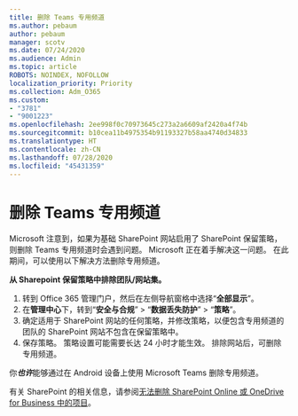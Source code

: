 ```yaml
---
title: 删除 Teams 专用频道
ms.author: pebaum
author: pebaum
manager: scotv
ms.date: 07/24/2020
ms.audience: Admin
ms.topic: article
ROBOTS: NOINDEX, NOFOLLOW
localization_priority: Priority
ms.collection: Adm_O365
ms.custom:
- "3781"
- "9001223"
ms.openlocfilehash: 2ee998f0c70973645c273a2a6609af2420a4f74b
ms.sourcegitcommit: b10cea11b4975354b91193327b58aa4740d34833
ms.translationtype: HT
ms.contentlocale: zh-CN
ms.lasthandoff: 07/28/2020
ms.locfileid: "45431359"
---
```

# <a name="delete-a-teams-private-channel"></a>删除 Teams 专用频道

Microsoft 注意到，如果为基础 SharePoint 网站启用了 SharePoint 保留策略，则删除 Teams 专用频道时会遇到问题。 Microsoft 正在着手解决这一问题。 在此期间，可以使用以下解决方法删除专用频道。

**从 Sharepoint 保留策略中排除团队/网站集。**

1. 转到 Office 365 管理门户，然后在左侧导航窗格中选择“**全部显示**”。
2. 在**管理中心**下，转到“**安全与合规**” > “**数据丢失防护**” > “**策略**”。
3. 确定适用于 SharePoint 网站的任何策略，并修改策略，以便包含专用频道的团队的 SharePoint 网站不包含在保留策略中。
4. 保存策略。
    策略设置可能需要长达 24 小时才能生效。
    排除网站后，可删除专用频道。  
    
你***也许***能够通过在 Android 设备上使用 Microsoft Teams 删除专用频道。 

有关 SharePoint 的相关信息，请参阅[无法删除 SharePoint Online 或 OneDrive for Business 中的项目](https://docs.microsoft.com/alchemyinsights/retention-policy-ediscovery-hold)。